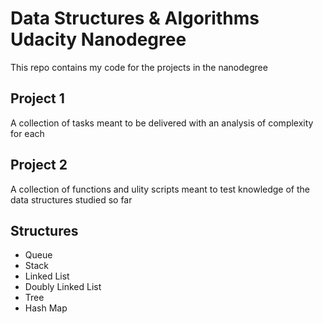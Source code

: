 # Data Structures & Algorithms Udacity Nanodegree

This repo contains my code for the projects in the nanodegree

## Project 1
A collection of tasks meant to be delivered with an analysis of complexity for each

## Project 2
A collection of functions and ulity scripts meant to test knowledge of the data structures studied so far

## Structures

- Queue
- Stack
- Linked List
- Doubly Linked List
- Tree
- Hash Map